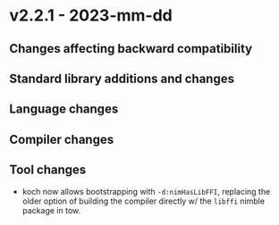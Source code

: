 # v2.2.1 - 2023-mm-dd

## Changes affecting backward compatibility

## Standard library additions and changes

## Language changes

## Compiler changes

## Tool changes

- koch now allows bootstrapping with `-d:nimHasLibFFI`, replacing the older option of building the compiler directly w/ the `libffi` nimble package in tow.

